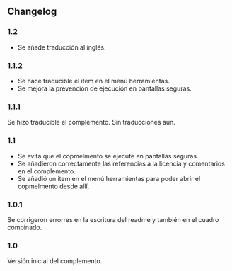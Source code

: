 ﻿## Changelog

### 1.2

* Se añade traducción al inglés.

### 1.1.2

* Se hace traducible el item en el menú herramientas.
* Se mejora la prevención de ejecución en pantallas seguras.

### 1.1.1

Se hizo traducible el complemento. Sin traducciones aún.

### 1.1

* Se evita que el copmelmento se ejecute en pantallas seguras.
* Se añadieron correctamente las referencias a la licencia y comentarios en el complemento.
* Se añadió un item en el menú herramientas para poder abrir el copmelmento desde allí.

### 1.0.1

Se corrigeron errorres en la escritura del readme y también en el cuadro combinado.

### 1.0

Versión inicial del complemento.
